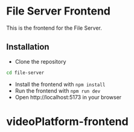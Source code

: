 # File Server Frontend

This is the frontend for the File Server.

## Installation

- Clone the repository

```bash 
cd file-server
```

- Install the frontend with `npm install`
- Run the frontend with `npm run dev`
- Open http://localhost:5173 in your browser
# videoPlatform-frontend
